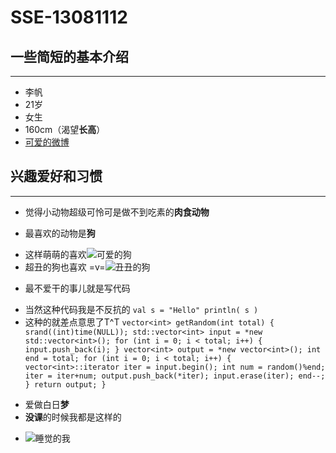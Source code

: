 # SSE-13081112
## 一些简短的基本介绍
***
* 李帆
* 21岁
* 女生
* 160cm（渴望**长高**）
* [可爱的微博](http://weibo.com/ "我可爱的微博")

## 兴趣爱好和习惯
***
* 觉得小动物超级可怜可是做不到吃素的**肉食动物** 
- 最喜欢的动物是**狗**
 + 这样萌萌的喜欢![可爱的狗](http://imgsrc.baidu.com/forum/w%3D580/sign=ee553a3777c6a7efb926a82ecdfbafe9/b3ca61fbfbedab640a0bd228f636afc378311e25.jpg  "可爱的狗")
 + 超丑的狗也喜欢 =v=![丑丑的狗](http://p.3761.com/pic/84861404089896.jpg "丑丑的狗")
- 最不爱干的事儿就是写代码
 + 当然这种代码我是不反抗的
  `val s = "Hello"
   println( s )`
 + 这种的就差点意思了T^T
  `vector<int> getRandom(int total)
      {
        srand((int)time(NULL));
        std::vector<int> input = *new std::vector<int>();
        for (int i = 0; i < total; i++) {
            input.push_back(i);
       }
        vector<int> output = *new vector<int>();
        int end = total;
        for (int i = 0; i < total; i++) {
            vector<int>::iterator iter = input.begin();
            int num = random()%end;
            iter = iter+num;
            output.push_back(*iter);
            input.erase(iter);
            end--;
        }
        return output;
      }`
- 爱做白日**梦**
- **没课**的时候我都是这样的
 + ![睡觉的我](http://img4.imgtn.bdimg.com/it/u=3676068438,2343985742&fm=21&gp=0.jpg "睡觉的我")

